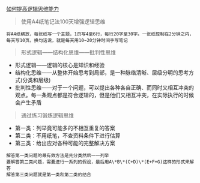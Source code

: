 [如何提高逻辑思维能力](https://www.zhihu.com/question/19599216)

> 使用A4纸笔记法100天增强逻辑思维

    将A4纸横放，每张纸写一个主题，1页写4至6行，每行20字至30字。一张纸控制在2分钟之内，每天写10页。换句话说，就是每天用10~20分钟时间手写笔记

> 形式逻辑——结构化思维——批判性思维

- 形式逻辑——逻辑的核心是知识和经验
- 结构化思维——从整体开始思考到局部，是一种脉络清晰、层级分明的思考方式(分类和层级)
- 批判性思维——对于一个问题，可以提出各种各自正确、而同时又相互冲突的观点。每一条观点都是符合逻辑的，但是他们又相互冲突，在实际执行的时候会产生矛盾

> 通过练习锻炼逻辑思维

- 第一类：列举竟可能多的不相互重复的答案
- 第二类：不用纸笔，不查资料条件下进行估算
- 第三类：给出应对各种可能的完整解决方案
```
解答第一类问题的最有效方法是先分类然后一一列举
要解答第二类问题，需要进行一系列的假设，最后用A\*B\*(C+D)\*(E+F+G)这样的形式来解答
解答第三类问题就是第一类和第二类的结合
```
